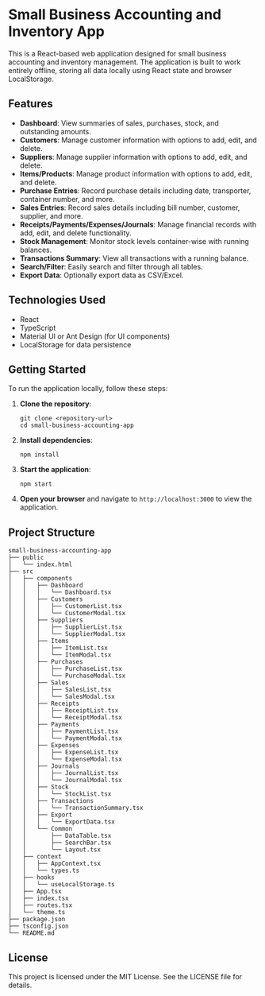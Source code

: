 # Small Business Accounting and Inventory App

This is a React-based web application designed for small business accounting and inventory management. The application is built to work entirely offline, storing all data locally using React state and browser LocalStorage.

## Features

- **Dashboard**: View summaries of sales, purchases, stock, and outstanding amounts.
- **Customers**: Manage customer information with options to add, edit, and delete.
- **Suppliers**: Manage supplier information with options to add, edit, and delete.
- **Items/Products**: Manage product information with options to add, edit, and delete.
- **Purchase Entries**: Record purchase details including date, transporter, container number, and more.
- **Sales Entries**: Record sales details including bill number, customer, supplier, and more.
- **Receipts/Payments/Expenses/Journals**: Manage financial records with add, edit, and delete functionality.
- **Stock Management**: Monitor stock levels container-wise with running balances.
- **Transactions Summary**: View all transactions with a running balance.
- **Search/Filter**: Easily search and filter through all tables.
- **Export Data**: Optionally export data as CSV/Excel.

## Technologies Used

- React
- TypeScript
- Material UI or Ant Design (for UI components)
- LocalStorage for data persistence

## Getting Started

To run the application locally, follow these steps:

1. **Clone the repository**:
   ```
   git clone <repository-url>
   cd small-business-accounting-app
   ```

2. **Install dependencies**:
   ```
   npm install
   ```

3. **Start the application**:
   ```
   npm start
   ```

4. **Open your browser** and navigate to `http://localhost:3000` to view the application.

## Project Structure

```
small-business-accounting-app
├── public
│   └── index.html
├── src
│   ├── components
│   │   ├── Dashboard
│   │   │   └── Dashboard.tsx
│   │   ├── Customers
│   │   │   ├── CustomerList.tsx
│   │   │   └── CustomerModal.tsx
│   │   ├── Suppliers
│   │   │   ├── SupplierList.tsx
│   │   │   └── SupplierModal.tsx
│   │   ├── Items
│   │   │   ├── ItemList.tsx
│   │   │   └── ItemModal.tsx
│   │   ├── Purchases
│   │   │   ├── PurchaseList.tsx
│   │   │   └── PurchaseModal.tsx
│   │   ├── Sales
│   │   │   ├── SalesList.tsx
│   │   │   └── SalesModal.tsx
│   │   ├── Receipts
│   │   │   ├── ReceiptList.tsx
│   │   │   └── ReceiptModal.tsx
│   │   ├── Payments
│   │   │   ├── PaymentList.tsx
│   │   │   └── PaymentModal.tsx
│   │   ├── Expenses
│   │   │   ├── ExpenseList.tsx
│   │   │   └── ExpenseModal.tsx
│   │   ├── Journals
│   │   │   ├── JournalList.tsx
│   │   │   └── JournalModal.tsx
│   │   ├── Stock
│   │   │   └── StockList.tsx
│   │   ├── Transactions
│   │   │   └── TransactionSummary.tsx
│   │   ├── Export
│   │   │   └── ExportData.tsx
│   │   └── Common
│   │       ├── DataTable.tsx
│   │       ├── SearchBar.tsx
│   │       └── Layout.tsx
│   ├── context
│   │   ├── AppContext.tsx
│   │   └── types.ts
│   ├── hooks
│   │   └── useLocalStorage.ts
│   ├── App.tsx
│   ├── index.tsx
│   ├── routes.tsx
│   └── theme.ts
├── package.json
├── tsconfig.json
└── README.md
```

## License

This project is licensed under the MIT License. See the LICENSE file for details.